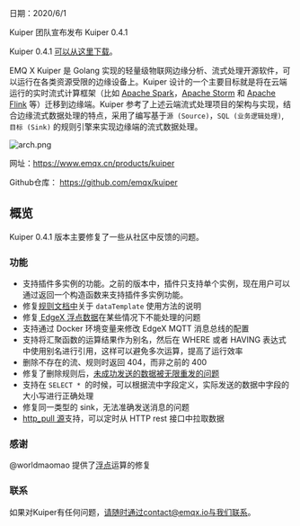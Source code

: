 

日期：2020/6/1

Kuiper 团队宣布发布 Kuiper 0.4.1

Kuiper 0.4.1 [可以从这里下载](https://github.com/emqx/kuiper/releases/tag/0.4.1)。

EMQ X Kuiper 是 Golang 实现的轻量级物联网边缘分析、流式处理开源软件，可以运行在各类资源受限的边缘设备上。Kuiper 设计的一个主要目标就是将在云端运行的实时流式计算框架（比如 [Apache Spark](https://spark.apache.org/)，[Apache Storm](https://storm.apache.org/) 和 [Apache Flink](https://flink.apache.org/) 等）迁移到边缘端。Kuiper 参考了上述云端流式处理项目的架构与实现，结合边缘流式数据处理的特点，采用了编写基于`源 (Source)`，`SQL (业务逻辑处理)`, `目标 (Sink)` 的规则引擎来实现边缘端的流式数据处理。

![arch.png](https://static.emqx.net/images/60dc5411db7c365da28ec255dcd67b98.png)

网址：https://www.emqx.cn/products/kuiper

Github仓库： https://github.com/emqx/kuiper

## 概览

Kuiper 0.4.1 版本主要修复了一些从社区中反馈的问题。

### 功能

- 支持插件多实例的功能。之前的版本中，插件只支持单个实例，现在用户可以通过返回一个构造函数来支持插件多实例功能。
- 修复[规则文档中](https://github.com/emqx/kuiper/blob/master/docs/en_US/rules/overview.md)关于 `dataTemplate` 使用方法的说明
- 修复[ EdgeX 浮点数据](https://github.com/emqx/kuiper/issues/272)在某些情况下不能处理的问题
- 支持通过 Docker 环境变量来修改 EdgeX MQTT 消息总线的配置
- 支持将汇聚函数的运算结果作为别名，然后在 WHERE 或者 HAVING 表达式中使用别名进行引用，这样可以避免多次运算，提高了运行效率
- 删除不存在的流、规则时返回 404，而非之前的 400
- 修复了删除规则后，[未成功发送的数据被无限重发的问题](https://github.com/emqx/kuiper/issues/266)
- 支持在 `SELECT * `的时候，可以根据流中字段定义，实际发送的数据中字段的大小写进行正确处理
- 修复同一类型的 sink，无法准确发送消息的问题
- [http_pull 源](https://github.com/emqx/kuiper/blob/develop/docs/zh_CN/rules/sources/http_pull.md)支持，可以定时从 HTTP rest 接口中拉取数据

### 感谢

@worldmaomao 提供了[浮点](https://github.com/emqx/kuiper/issues/272)运算的修复

### 联系

如果对Kuiper有任何问题，请随时通过contact@emqx.io与我们联系。